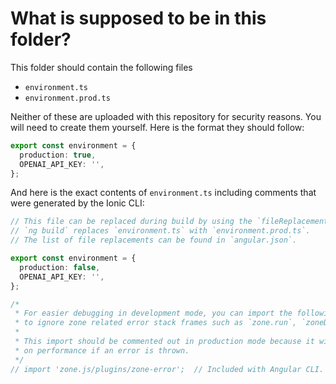 # What is supposed to be in this folder?

This folder should contain the following files
- `environment.ts`
- `environment.prod.ts`

Neither of these are uploaded with this repository for security reasons. You will need to create them yourself. Here is the format they should follow:

```typescript
export const environment = {
  production: true,
  OPENAI_API_KEY: '',
};
```

And here is the exact contents of `environment.ts` including comments that were generated by the Ionic CLI:

```typescript
// This file can be replaced during build by using the `fileReplacements` array.
// `ng build` replaces `environment.ts` with `environment.prod.ts`.
// The list of file replacements can be found in `angular.json`.

export const environment = {
  production: false,
  OPENAI_API_KEY: '',
};

/*
 * For easier debugging in development mode, you can import the following file
 * to ignore zone related error stack frames such as `zone.run`, `zoneDelegate.invokeTask`.
 *
 * This import should be commented out in production mode because it will have a negative impact
 * on performance if an error is thrown.
 */
// import 'zone.js/plugins/zone-error';  // Included with Angular CLI.
```